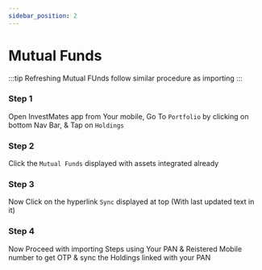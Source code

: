 ```yaml
---
sidebar_position: 2
---
```


# Mutual Funds

:::tip
Refreshing Mutual FUnds follow similar procedure as importing
:::

### Step 1
Open InvestMates app from Your mobile, Go To `Portfolio` by clicking on bottom Nav Bar, & Tap on `Holdings`
### Step 2
Click the `Mutual Funds` displayed with assets integrated already
### Step 3
Now Click on the hyperlink `Sync` displayed at top (With last updated text in it)
### Step 4
Now Proceed with importing Steps using Your PAN & Reistered Mobile number to get OTP  & sync the Holdings linked with your PAN

